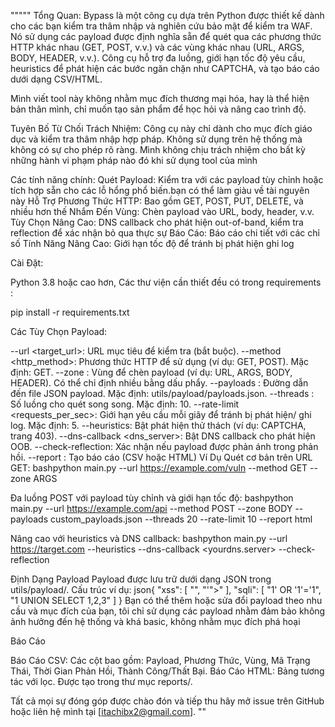 """"" 
Tổng Quan:
Bypass là một công cụ dựa trên Python được thiết kế dành cho các bạn kiểm tra thâm nhập và nghiên cứu bảo mật để kiểm tra WAF. Nó sử dụng các payload được định nghĩa sẵn để quét qua các phương thức HTTP khác nhau (GET, POST, v.v.) và các vùng khác nhau (URL, ARGS, BODY, HEADER, v.v.). Công cụ hỗ trợ đa luồng, giới hạn tốc độ yêu cầu, heuristics để phát hiện các bước ngăn chặn như CAPTCHA, và tạo báo cáo dưới dạng CSV/HTML.

Mình viết tool này không nhằm mục đích thương mại hóa, hay là thể hiện bản thân mình, chỉ muốn tạo sản phẩm để học hỏi và nâng cao trình độ.

Tuyên Bố Từ Chối Trách Nhiệm: Công cụ này chỉ dành cho mục đích giáo dục và kiểm tra thâm nhập hợp pháp. Không sử dụng trên hệ thống mà không có sự cho phép rõ ràng. Mình không chịu trách nhiệm cho bất kỳ những hành vi phạm pháp nào đó khi sử dụng tool của mình

Các tính năng chính:
Quét Payload: Kiểm tra với các payload tùy chỉnh hoặc tích hợp sẵn cho các lỗ hổng phổ biến.bạn có thể làm giàu về tài nguyên này
Hỗ Trợ Phương Thức HTTP: Bao gồm GET, POST, PUT, DELETE, và nhiều hơn thế
Nhắm Đến Vùng: Chèn payload vào URL, body, header, v.v.
Tùy Chọn Nâng Cao: DNS callback cho phát hiện out-of-band, kiểm tra reflection để xác nhận bỏ qua thực sự
Báo Cáo: Báo cáo chi tiết với các chỉ số 
Tính Năng Nâng Cao: Giới hạn tốc độ để tránh bị phát hiện ghi log

Cài Đặt:

Python 3.8 hoặc cao hơn, Các thư viện cần thiết đều có trong requirements :

pip install -r requirements.txt

Các Tùy Chọn Payload:

--url <target_url>: URL mục tiêu để kiểm tra (bắt buộc).
--method <http_method>: Phương thức HTTP để sử dụng (ví dụ: GET, POST). Mặc định: GET.
--zone <zone>: Vùng để chèn payload (ví dụ: URL, ARGS, BODY, HEADER). Có thể chỉ định nhiều bằng dấu phẩy.
--payloads <file>: Đường dẫn đến file JSON payload. Mặc định: utils/payload/payloads.json.
--threads <num>: Số luồng cho quét song song. Mặc định: 10.
--rate-limit <requests_per_sec>: Giới hạn yêu cầu mỗi giây để tránh bị phát hiện/ ghi log. Mặc định: 5.
--heuristics: Bật phát hiện thử thách (ví dụ: CAPTCHA, trang 403).
--dns-callback <dns_server>: Bật DNS callback cho phát hiện OOB.
--check-reflection: Xác nhận nếu payload được phản ánh trong phản hồi.
--report <format>: Tạo báo cáo (CSV hoặc HTML)
Ví Dụ
Quét cơ bản trên URL GET:
bashpython main.py --url https://example.com/vuln --method GET --zone ARGS

Đa luồng POST với payload tùy chỉnh và giới hạn tốc độ:
bashpython main.py --url https://example.com/api --method POST --zone BODY --payloads custom_payloads.json --threads 20 --rate-limit 10 --report html

Nâng cao với heuristics và DNS callback:
bashpython main.py --url https://target.com --heuristics --dns-callback <yourdns.server> --check-reflection

Định Dạng Payload
Payload được lưu trữ dưới dạng JSON trong utils/payload/. Cấu trúc ví dụ:
json{
  "xss": [
    "<script>alert(1)</script>",
    "'\"><script>alert(1)</script>"
  ],
  "sqli": [
    "1' OR '1'='1",
    "1 UNION SELECT 1,2,3"
  ]
}
Bạn có thể thêm hoặc sửa đổi payload theo nhu cầu và mục đích của bạn, tôi chỉ sử dụng các payload nhằm đảm bảo không ảnh hưởng đến hệ thống và khá basic, không nhằm mục đích phá hoại

Báo Cáo

Báo Cáo CSV: Các cột bao gồm: Payload, Phương Thức, Vùng, Mã Trạng Thái, Thời Gian Phản Hồi, Thành Công/Thất Bại.
Báo Cáo HTML: Bảng tương tác với lọc. Được tạo trong thư mục reports/.

Tất cả mọi sự đóng góp được chào đón và tiếp thu hãy mở issue trên GitHub hoặc liên hệ mình tại [itachibx2@gmail.com].
""

